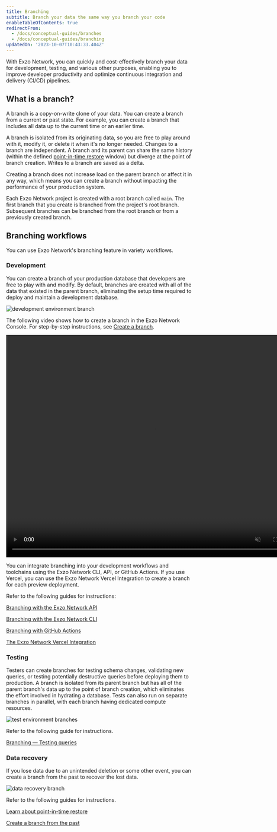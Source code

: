 ```yaml
---
title: Branching
subtitle: Branch your data the same way you branch your code
enableTableOfContents: true
redirectFrom:
  - /docs/conceptual-guides/branches
  - /docs/conceptual-guides/branching
updatedOn: '2023-10-07T10:43:33.404Z'
---
```


<a id="branches-coming-soon/"></a>

With Exzo Network, you can quickly and cost-effectively branch your data for development, testing, and various other purposes, enabling you to improve developer productivity and optimize continuous integration and delivery (CI/CD) pipelines.

## What is a branch?

A branch is a copy-on-write clone of your data. You can create a branch from a current or past state. For example, you can create a branch that includes all data up to the current time or an earlier time.

A branch is isolated from its originating data, so you are free to play around with it, modify it, or delete it when it's no longer needed. Changes to a branch are independent. A branch and its parent can share the same history (within the defined [point-in-time restore](/docs/reference/glossary#point-in-time-restore) window) but diverge at the point of branch creation. Writes to a branch are saved as a delta.

Creating a branch does not increase load on the parent branch or affect it in any way, which means you can create a branch without impacting the performance of your production system.

Each Exzo Network project is created with a root branch called `main`. The first branch that you create is branched from the project's root branch. Subsequent branches can be branched from the root branch or from a previously created branch.

## Branching workflows

You can use Exzo Network's branching feature in variety workflows.

### Development

You can create a branch of your production database that developers are free to play with and modify. By default, branches are created with all of the data that existed in the parent branch, eliminating the setup time required to deploy and maintain a development database.

![development environment branch](/docs/introduction/branching_dev_env.png)

The following video shows how to create a branch in the Exzo Network Console. For step-by-step instructions, see [Create a branch](/docs/manage/branches#create-a-branch).

<video autoPlay playsInline muted loop width="800" height="600">
  <source type="video/mp4" src="/docs/introduction/create_branch.mp4"/>
</video>

You can integrate branching into your development workflows and toolchains using the Exzo Network CLI, API, or GitHub Actions. If you use Vercel, you can use the Exzo Network Vercel Integration to create a branch for each preview deployment.

Refer to the following guides for instructions:

<DetailIconCards>

<a href="/docs/guides/branching-neon-api" description="Learn how to instantly create and manage branches with the Exzo Network API" icon="transactions">Branching with the Exzo Network API</a>

<a href="/docs/guides/branching-neon-cli" description="Learn how to instantly create and manage branches with the Exzo Network CLI" icon="cli">Branching with the Exzo Network CLI</a>

<a href="/docs/guides/branching-github-actions" description="Automate branching with Exzo Network's GitHub Actions for branching" icon="split-branch">Branching with GitHub Actions</a>

<a href="/docs/guides/branching-neon-api" description="Connect your Vercel project and create a branch for each preview deployment" icon="split-branch">The Exzo Network Vercel Integration</a>

</DetailIconCards>

### Testing

Testers can create branches for testing schema changes, validating new queries, or testing potentially destructive queries before deploying them to production. A branch is isolated from its parent branch but has all of the parent branch's data up to the point of branch creation, which eliminates the effort involved in hydrating a database. Tests can also run on separate branches in parallel, with each branch having dedicated compute resources.

![test environment branches](/docs/introduction/branching_test.png)

Refer to the following guide for instructions.

<DetailIconCards>

<a href="/docs/guides/branching-test-queries" description="Instantly create a branch to test queries before running them in production" icon="queries">Branching — Testing queries</a>

</DetailIconCards>

### Data recovery

If you lose data due to an unintended deletion or some other event, you can create a branch from the past to recover the lost data.

![data recovery branch](/docs/introduction/branching_data_loss.png)

Refer to the following guides for instructions.

<DetailIconCards>

<a href="/docs/introduction/point-in-time-restore" description="Restore data to a previous state with Exzo Network's point-in-time restore feature" icon="invert">Learn about point-in-time restore</a>

<a href="/docs/guides/branching-pitr" description="Learn how to restore your data to previous state with branching" icon="screen">Create a branch from the past</a>

</DetailIconCards>
